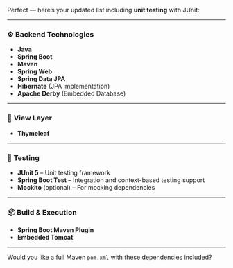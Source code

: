 Perfect — here’s your updated list including **unit testing** with JUnit:

---

### ⚙️ **Backend Technologies**
- **Java**
- **Spring Boot**
- **Maven**
- **Spring Web**
- **Spring Data JPA**
- **Hibernate** (JPA implementation)
- **Apache Derby** (Embedded Database)

---

### 🎨 **View Layer**
- **Thymeleaf**

---

### 🧪 **Testing**
- **JUnit 5** – Unit testing framework
- **Spring Boot Test** – Integration and context-based testing support
- **Mockito** (optional) – For mocking dependencies

---

### 📦 **Build & Execution**
- **Spring Boot Maven Plugin**
- **Embedded Tomcat**

---

Would you like a full Maven `pom.xml` with these dependencies included?
